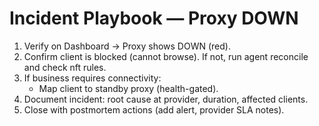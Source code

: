 
# Incident Playbook — Proxy DOWN

1) Verify on Dashboard -> Proxy shows DOWN (red).
2) Confirm client is blocked (cannot browse). If not, run agent reconcile and check nft rules.
3) If business requires connectivity:
   - Map client to standby proxy (health-gated).
4) Document incident: root cause at provider, duration, affected clients.
5) Close with postmortem actions (add alert, provider SLA notes).
